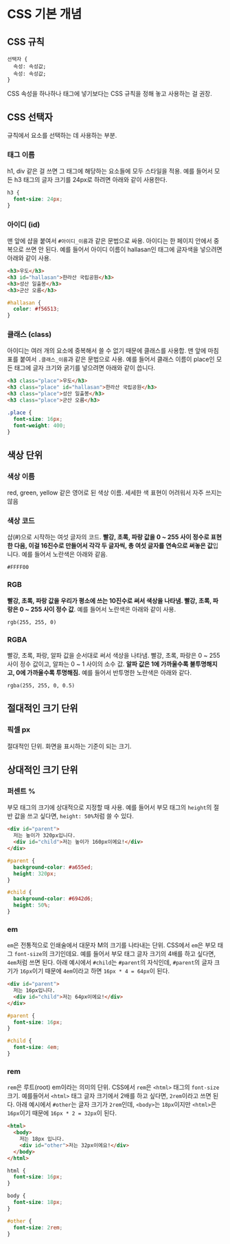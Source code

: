 # CSS 기본 개념

## CSS 규칙

```
선택자 {
  속성: 속성값;
  속성: 속성값;
}
```

CSS 속성을 하나하나 태그에 넣기보다는 CSS 규칙을 정해 놓고 사용하는 걸 권장.

## CSS 선택자

규칙에서 요소를 선택하는 데 사용하는 부분.

### 태그 이름

h1, div 같은 걸 쓰면 그 태그에 해당하는 요소들에 모두 스타일을 적용. 예를 들어서 모든 h3 태그의 글자 크기를 24px로 하려면 아래와 같이 사용한다.

```css
h3 {
  font-size: 24px;
}
```

### 아이디 (id)

맨 앞에 샵을 붙여서 `#아이디_이름`과 같은 문법으로 싸용. 아이디는 한 페이지 안에서 중복으로 쓰면 안 된다. 예를 들어서 아이디 이름이 hallasan인 태그에 글자색을 넣으려면 아래와 같이 사용.

```html
<h3>우도</h3>
<h3 id="hallasan">한라산 국립공원</h3>
<h3>성산 일출봉</h3>
<h3>군산 오름</h3>
```

```css
#hallasan {
  color: #f56513;
}
```

### 클래스 (class)

아이디는 여러 개의 요소에 중복해서 쓸 수 없기 때문에 클래스를 사용합. 맨 앞에 마침표를 붙여서 `.클래스_이름`과 같은 문법으로 사용. 예를 들어서 클래스 이름이 place인 모든 태그에 글자 크기와 굵기를 넣으려면 아래와 같이 씁니다.

```html
<h3 class="place">우도</h3>
<h3 class="place" id="hallasan">한라산 국립공원</h3>
<h3 class="place">성산 일출봉</h3>
<h3 class="place">군산 오름</h3>
```

```css
.place {
  font-size: 16px;
  font-weight: 400;
}
```

## 색상 단위

### 색상 이름

red, green, yellow 같은 영어로 된 색상 이름. 세세한 색 표현이 어려워서 자주 쓰지는 않음

### 색상 코드

샵(#)으로 시작하는 여섯 글자의 코드. **빨강, 초록, 파랑 값을 0 ~ 255 사이 정수로 표현한 다음, 이걸 16진수로 만들어서 각각 두 글자씩, 총 여섯 글자를 연속으로 써놓은 값**입니다. 예를 들어서 노란색은 아래와 같음.

```
#FFFF00
```

### RGB

**빨강, 초록, 파랑 값을 우리가 평소에 쓰는 10진수로 써서 색상을 나타냄. 빨강, 초록, 파랑은 0 ~ 255 사이 정수 값**. 예를 들어서 노란색은 아래와 같이 사용.

```
rgb(255, 255, 0)
```

### RGBA

빨강, 초록, 파랑, 알파 값을 순서대로 써서 색상을 나타냄. 빨강, 초록, 파랑은 0 ~ 255 사이 정수 값이고, 알파는 0 ~ 1 사이의 소수 값. **알파 값은 1에 가까울수록 불투명해지고, 0에 가까울수록 투명해짐.** 예를 들어서 반투명한 노란색은 아래와 같다.

```
rgba(255, 255, 0, 0.5)
```

## 절대적인 크기 단위

### 픽셀 px

절대적인 단위. 화면을 표시하는 기준이 되는 크기.

## 상대적인 크기 단위

### 퍼센트 %

부모 태그의 크기에 상대적으로 지정할 때 사용. 예를 들어서 부모 태그의 `height`의 절반 값을 쓰고 싶다면, `height: 50%`처럼 쓸 수 있다.

```html
<div id="parent">
  저는 높이가 320px입니다.
  <div id="child">저는 높이가 160px이에요!</div>
</div>
```

```css
#parent {
  background-color: #a655ed;
  height: 320px;
}

#child {
  background-color: #6942d6;
  height: 50%;
}
```

### em

`em`은 전통적으로 인쇄술에서 대문자 M의 크기를 나타내는 단위. CSS에서 `em`은 부모 태그 `font-size`의 크기인데요. 예를 들어서 부모 태그 글자 크기의 4배를 하고 싶다면, `4em`처럼 쓰면 된다. 아래 예시에서 `#child`는 `#parent`의 자식인데, `#parent`의 글자 크기가 `16px`이기 때문에 `4em`이라고 하면 `16px * 4 = 64px`이 된다.

```html
<div id="parent">
  저는 16px입니다.
  <div id="child">저는 64px이에요!</div>
</div>
```

```css
#parent {
  font-size: 16px;
}

#child {
  font-size: 4em;
}
```

### rem

`rem`은 루트(root) em이라는 의미의 단위. CSS에서 `rem`은 `<html>` 태그의 `font-size` 크기. 예를들어서 `<html>` 태그 글자 크기에서 2배를 하고 싶다면, `2rem`이라고 쓰면 된다. 아래 예시에서 `#other`는 글자 크기가 `2rem`인데, `<body>`는 `18px`이지만 `<html>`은 `16px`이기 때문에 `16px * 2 = 32px`이 된다.

```html
<html>
  <body>
    저는 18px 입니다.
    <div id="other">저는 32px이에요!</div>
  </body>
</html>
```

```css
html {
  font-size: 16px;
}

body {
  font-size: 18px;
}

#other {
  font-size: 2rem;
}
```
